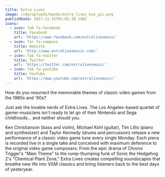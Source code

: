 ```yaml
---
title: Extra Lives
image: /img/uploads/bands/extra_lives_bio_pic.png
publishDate: 2017-11-15T02:02:30.198Z
icons:
  - icon: fab fa-facebook
    title: Facebook
    url: 'https://www.facebook.com/extralivesmusic'
  - icon: far fa-compass
    title: Website
    url: 'http://www.extralivesmusic.com/'
  - icon: fab fa-twitter
    title: Twitter
    url: 'https://twitter.com/extralivesmusic'
  - icon: fab fa-youtube
    title: YouTube
    url: 'https://www.youtube.com/extralivesmusic'
---
```

How do you resurrect the memorable themes of classic video games from the 1980s and '90s?

Just ask the lovable nerds of Extra Lives. The Los Angeles-based quartet of gamer-musicians isn't ready to let go of their Nintendo and Sega childhoods... and neither should you.

Ken Christianson (bass and violin), Michael Kohl (guitar), Tim Lillis (piano and synthesizer) and Taylor Kennedy (drums and percussion) release a new performance of a classic video game tune every single Monday. Each piece is recorded live in a single take and conceived with maximum deference to the original video game composers. From the epic drama of Chrono Trigger's "Main Theme" to the rump-thumping funk of Sonic the Hedgehog 2's "Chemical Plant Zone," Extra Lives creates compelling soundscapes that breathe new life into VGM classics and bring listeners back to the best days of yesteryear.
